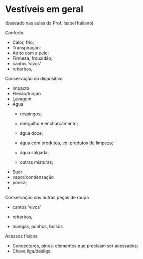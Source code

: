 # Vestíveis em geral
(baseado nas aulas da Prof. Isabel Italiano)

Conforto

- Calor, frio;
- Transpiração;
- Atrito com a pele;
- Firmeza, frouxidão;
- cantos 'vivos'
- rebarbas,

Conservação do dispositivo

- Impacto
- Flexão/torção
- Lavagem
- Água
    - respingos;
    - mergulho e encharcamento;
    
    - água doce;
    - água com produtos, ex. produtos de limpeza;
    - água salgada;
    - outras misturas;
- Suor
- vapor/condensação
- poeira;
- 
Conservação das outras peças de roupa

- cantos 'vivos'
- rebarbas,

- mangas, punhos, bolsos

Acessos físicos

- Concectores, pinos: elementos que precisam ser acessados;
- Chave liga/desliga;

